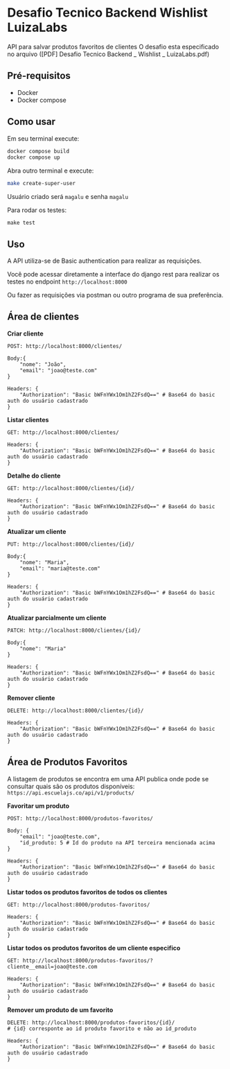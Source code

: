 # Desafio Tecnico Backend Wishlist LuizaLabs

API para salvar produtos favoritos de clientes
O desafio esta especificado no arquivo ([PDF] Desafio Tecnico Backend _ Wishlist _ LuizaLabs.pdf)

## Pré-requisitos

- Docker
- Docker compose


## Como usar

Em seu terminal execute:
```bash
docker compose build
docker compose up
```
Abra outro terminal e execute:
```bash
make create-super-user
```
Usuário criado será ``magalu`` e senha ``magalu``

Para rodar os testes:
```
make test
```



## Uso
A API utiliza-se de Basic authentication para realizar as requisições.

Você pode acessar diretamente a interface do django rest para realizar os testes no endpoint ```http://localhost:8000```

Ou fazer as requisições via postman ou outro programa de sua preferência.

## Área de clientes
**Criar cliente**
```
POST: http://localhost:8000/clientes/

Body:{
    "nome": "João",
    "email": "joao@teste.com"
}

Headers: {
    "Authorization": "Basic bWFnYWx1Om1hZ2FsdQ==" # Base64 do basic auth do usuário cadastrado
}

```
**Listar clientes**
```
GET: http://localhost:8000/clientes/

Headers: {
    "Authorization": "Basic bWFnYWx1Om1hZ2FsdQ==" # Base64 do basic auth do usuário cadastrado
}
```
**Detalhe do cliente**
```
GET: http://localhost:8000/clientes/{id}/

Headers: {
    "Authorization": "Basic bWFnYWx1Om1hZ2FsdQ==" # Base64 do basic auth do usuário cadastrado
}
```
**Atualizar um cliente**
```
PUT: http://localhost:8000/clientes/{id}/

Body:{
    "nome": "Maria",
    "email": "maria@teste.com"
}

Headers: {
    "Authorization": "Basic bWFnYWx1Om1hZ2FsdQ==" # Base64 do basic auth do usuário cadastrado
}
```

**Atualizar parcialmente um cliente**
```
PATCH: http://localhost:8000/clientes/{id}/

Body:{
    "nome": "Maria"
}

Headers: {
    "Authorization": "Basic bWFnYWx1Om1hZ2FsdQ==" # Base64 do basic auth do usuário cadastrado
}
```

**Remover cliente**
```
DELETE: http://localhost:8000/clientes/{id}/

Headers: {
    "Authorization": "Basic bWFnYWx1Om1hZ2FsdQ==" # Base64 do basic auth do usuário cadastrado
}
```

## Área de Produtos Favoritos
A listagem de produtos se encontra em uma API publica onde pode se consultar quais são os produtos disponíveis: ``https://api.escuelajs.co/api/v1/products/``

**Favoritar um produto**
```
POST: http://localhost:8000/produtos-favoritos/

Body: {
    "email": "joao@teste.com",
    "id_produto: 5 # Id do produto na API terceira mencionada acima
}

Headers: {
    "Authorization": "Basic bWFnYWx1Om1hZ2FsdQ==" # Base64 do basic auth do usuário cadastrado
}
```
**Listar todos os produtos favoritos de todos os clientes**
```
GET: http://localhost:8000/produtos-favoritos/

Headers: {
    "Authorization": "Basic bWFnYWx1Om1hZ2FsdQ==" # Base64 do basic auth do usuário cadastrado
}
```

**Listar todos os produtos favoritos de um cliente especifico**
```
GET: http://localhost:8000/produtos-favoritos/?cliente__email=joao@teste.com

Headers: {
    "Authorization": "Basic bWFnYWx1Om1hZ2FsdQ==" # Base64 do basic auth do usuário cadastrado
}
```

**Remover um produto de um favorito**
```
DELETE: http://localhost:8000/produtos-favoritos/{id}/
# {id} corresponte ao id produto favorito e não ao id_produto

Headers: {
    "Authorization": "Basic bWFnYWx1Om1hZ2FsdQ==" # Base64 do basic auth do usuário cadastrado
}
```
